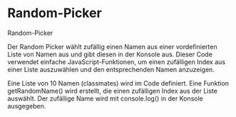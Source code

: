 # Random-Picker

Random-Picker

Der Random Picker wählt zufällig einen Namen aus einer vordefinierten Liste von Namen aus und gibt diesen in der Konsole aus. Dieser Code verwendet einfache JavaScript-Funktionen, um einen zufälligen Index aus einer Liste auszuwählen und den entsprechenden Namen anzuzeigen.

Eine Liste von 10 Namen (classmates) wird im Code definiert.
Eine Funktion getRandomName() wird erstellt, die einen zufälligen Index aus der Liste auswählt.
Der zufällige Name wird mit console.log() in der Konsole ausgegeben.
